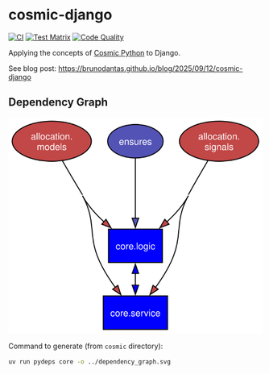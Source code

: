 # cosmic-django

[![CI](https://github.com/brunodantas/cosmic-django/actions/workflows/ci.yml/badge.svg)](https://github.com/brunodantas/cosmic-django/actions/workflows/ci.yml)
[![Test Matrix](https://github.com/brunodantas/cosmic-django/actions/workflows/test-matrix.yml/badge.svg)](https://github.com/brunodantas/cosmic-django/actions/workflows/test-matrix.yml)
[![Code Quality](https://github.com/brunodantas/cosmic-django/actions/workflows/code-quality.yml/badge.svg)](https://github.com/brunodantas/cosmic-django/actions/workflows/code-quality.yml)

Applying the concepts of [Cosmic Python](https://www.cosmicpython.com/) to Django.

See blog post: https://brunodantas.github.io/blog/2025/09/12/cosmic-django


## Dependency Graph

![](dependency_graph.svg)

Command to generate (from `cosmic` directory):

```bash
uv run pydeps core -o ../dependency_graph.svg
```
